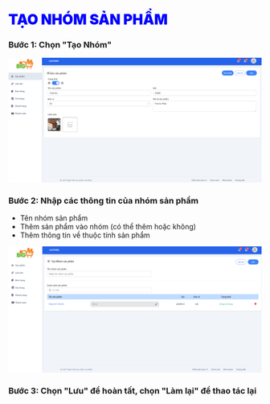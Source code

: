 # <span style= "color: blue; font-weight:900;"> TẠO NHÓM SẢN PHẨM </span>

### **Bước 1: Chọn "Tạo Nhóm"**

![](../images/Product/update2.png)

### **Bước 2: Nhập các thông tin của nhóm sản phẩm**

- Tên nhóm sản phẩm
- Thêm sản phẩm vào nhóm (có thể thêm hoặc không)
- Thêm thông tin về thuộc tính sản phẩm 

![](../images/Product/create-gr.png)

### **Bước 3: Chọn "Lưu" để hoàn tất, chọn "Làm lại" để thao tác lại**